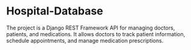 # Hospital-Database
 The project is a Django REST Framework API for managing doctors, patients, and medications. It allows doctors to track patient information, schedule appointments, and manage medication prescriptions.
